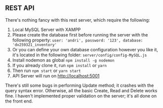 ## REST API

There's nothing fancy with this rest server, which require the following:
1. Local MySQL Server with XAMPP
2. Please create the database first before running the server with the following property:
`user: 'andri', password: '123', database: 'dv259321_inventory'`
3. Or you can define your own database configuration however you like it, it's located in the following folder: `server/config/config-MySQL.js`
4. Install nodemon as global `npm install -g nodemon`
5. If you already clone it, run `npm install` or `yarn`
6. Then run `npm start` or `yarn start`
7. API Server will run on [http://localhost:5001](http://localhost:5001)

There's still some bugs in performing Update method; it crashes with the query syntax error.
Otherwise, all the basic Create, Read and Delete works fine. I haven't implemented proper validation on the server; it's all done on the front end. 
